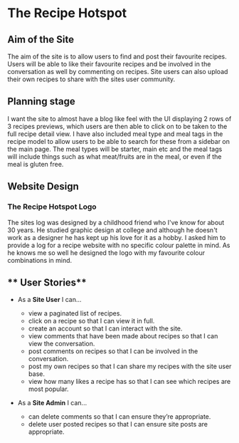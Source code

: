 # **The Recipe Hotspot**

## **Aim of the Site**

The aim of the site is to allow users to find and post their favourite recipes. Users will be able to like their favourite recipes and be involved in the conversation as well by commenting on recipes. Site users can also upload their own recipes to share with the sites user community.

## **Planning stage**

I want the site to almost have a blog like feel with the UI displaying 2 rows of 3 recipes previews, which users are then able to click on to be taken to the full recipe detail view. I have also included meal type and meal tags in the recipe model to allow users to be able to search for these from a sidebar on the main page. The meal types will be starter, main etc and the meal tags will include things such as what meat/fruits are in the meal, or even if the meal is gluten free.

## **Website Design**

### **The Recipe Hotspot Logo**

The sites log was designed by a childhood friend who I've know for about 30 years. He studied graphic design at college and although he doesn't work as a designer he has kept up his love for it as a hobby. I asked him to provide a log for a recipe website with no specific colour palette in mind. As he knows me so well he designed the logo with my favourite colour combinations in mind.

## ** User Stories**

* As a **Site User** I can...
    * view a paginated list of recipes.
    * click on a recipe so that I can view it in full.
    * create an account so that I can interact with the site.
    * view comments that have been made about recipes so that I can view the conversation.
    * post comments on recipes so that I can be involved in the conversation.
    * post my own recipes so that I can share my recipes with the site user base.
    * view how many likes a recipe has so that I can see which recipes are most popular.

* As a **Site Admin** I can...
    * can delete comments so that I can ensure they’re appropriate.
    * delete user posted recipes so that I can ensure site posts are appropriate.